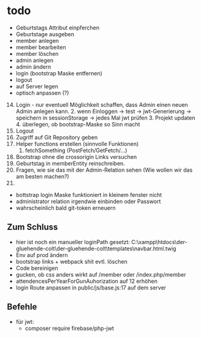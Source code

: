 # todo

- Geburtstags Attribut einpferchen
- Geburtstage ausgeben
- member anlegen
- member bearbeiten
- member löschen
- admin anlegen
- admin ändern
- login (bootstrap Maske entfernen)
- logout
- auf Server legen
- optisch anpassen (?)


14. Login
        - nur eventuell Möglichkeit schaffen, dass Admin einen neuen Admin anlegen kann.
    2. wenn Einloggen -> test -> jwt-Generierung -> speichern in sessionStorage -> jedes Mal jwt prüfen
    3. Projekt updaten
    4. überlegen, ob bootstrap-Maske so Sinn macht
15. Logout
16. Zugriff auf Git Repository geben
17. Helper functions erstellen (sinnvolle Funktionen)
    1. fetchSomething (PostFetch/GetFetch/...)
18. Bootstrap ohne die crossorigin Links versuchen
19. Geburtstag in memberEntity reinschreiben.
20. Fragen, wie sie das mit der Admin-Relation sehen (Wie wollen wir das am besten machen?)
21. 


- bottstrap login Maske funktioniert in kleinem fenster nicht
- administrator relation irgendwie einbinden oder Passwort
- wahrscheinlich bald git-token erneuern

## Zum Schluss
- hier ist noch ein manueller loginPath gesetzt: C:\xampp\htdocs\der-gluehende-colt\der-gluehende-colt\templates\navbar.html.twig
- Env auf prod ändern
- bootstrap links + webpack shit evtl. löschen
- Code bereinigen
- gucken, ob css anders wirkt auf /member oder /index.php/member
- attendencesPerYearForGunAuhorization auf 12 erhöhen
- login Route anpassen in public/js/base.js:17 auf dem server

## Befehle
- für jwt:
  * composer require firebase/php-jwt
